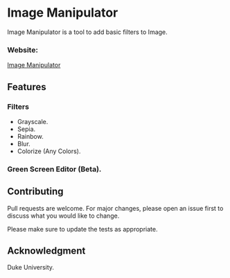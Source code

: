 # Image Manipulator

Image Manipulator is a tool to add basic filters to Image. 

### Website:
[Image Manipulator](https://jashnimje.github.io/Image_Manipulator/)

## Features

### Filters

* Grayscale.
* Sepia.
* Rainbow.
* Blur.
* Colorize (Any Colors).

### Green Screen Editor (Beta).

## Contributing

Pull requests are welcome. For major changes, please open an issue first to discuss what you would like to change.

Please make sure to update the tests as appropriate.

## Acknowledgment

Duke University.
